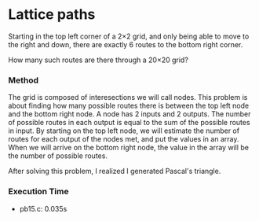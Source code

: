 # Lattice paths

Starting in the top left corner of a 2×2 grid, and only being able to move to the right and down, there are exactly 6 routes to the bottom right corner.

How many such routes are there through a 20×20 grid?

### Method

The grid is composed of interesections we will call nodes.
This problem is about finding how many possible routes there is between the top left node and the bottom right node.
A node has 2 inputs and 2 outputs. The number of possible routes in each output is equal to the sum of the possible routes in input.
By starting on the top left node, we will estimate the number of routes for each output of the nodes met, and put the values in an array. When we will arrive on the bottom right node, the value in the array will be the number of possible routes.

After solving this problem, I realized I generated Pascal's triangle.

### Execution Time

- pb15.c: 0.035s